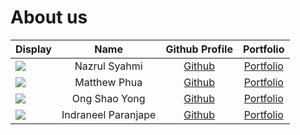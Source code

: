 # About us

| Display                                             |        Name         |              Github Profile              |                  Portfolio                   |
|-----------------------------------------------------|:-------------------:|:----------------------------------------:|:--------------------------------------------:|
| ![](https://via.placeholder.com/100.png?text=Photo) |    Nazrul Syahmi    |   [Github](https://github.com/naz019)    |    [Portfolio](docs/team/nazrulsyahmi.md)    |
| ![](https://via.placeholder.com/100.png?text=Photo) |    Matthew Phua     | [Github](https://github.com/matthewphua) |    [Portfolio](docs/team/matthewphua.md)     |
| ![](https://via.placeholder.com/100.png?text=Photo) |    Ong Shao Yong    |  [Github](https://github.com/redders7)   |    [Portfolio](docs/team/ongshaoyong.md)     |
| ![](https://via.placeholder.com/100.png?text=Photo) | Indraneel Paranjape | [Github](https://github.com/indraneelrp) | [Portfolio](docs/team/indraneelparanjape.md) |

